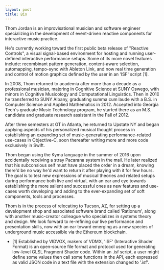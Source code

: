 ```yaml
---
layout: post
title: Bio
---
```


Thom Jordan is an improvisational musician and software engineer specializing in the development of event-driven reactive components for interactive music practice. 

He's currently working toward the first public beta release of "Reactive Controls", a visual signal-based environment for hosting and running user-defined interactive performance setups. Some of its more novel features include: recombinant pattern generation, content-aware selection, automapping, tempo-sync with Ableton Link, and now real time generation and control of motion graphics defined by the user in an 'ISF' script [1].

In 2008, Thom returned to academia after more than a decade as a professional musician, majoring in Cognitive Science at SUNY Oswego, with minors in Cognitive Musicology and Computational Linguistics. Then in 2010 he transferred to SUNY Albany, graduating summa cum laude with a B.S. in Computer Science and Applied Mathematics in 2012. Accepted into Georgia Tech's graduate Music Technology program, he started there as an M.S. candidate and graduate research assistant in the Fall of 2012.

After three semesters at GT in Atlanta, he returned to Upstate NY and began applying aspects of his personalized musical thought process in establishing an expanding set of music-generating performance-related use-cases in Objective-C, soon thereafter writing more and more code exclusively in Swift.

Thom began using the Kyma language in the summer of 2016 upon accidentally receiving a stray Pacarana system in the mail. He later realized that his subconsious self must have placed the order in a dream, knowing there'd be no way he'd want to return it after playing with it for few hours. The goal is to test new expressions of musical theories and related setups during performance both live and virtual, with an ear and eye towards establishing the more salient and successful ones as new features and use- cases worth developing and adding to the ever-expanding set of soft components, tools and processes.

Thom is in the process of relocating to Tucson, AZ, for setting up a development shop and associated software brand called 'Rationum', along with another music-creator colleague who specializes in systems theory and design. We look forward to re-refining our live performance and presentation skills, now with an ear toward emerging as a new species of underground music accessible via the Ethereum blockchain.

* [1] Established by VIDVOX, makers of VDMX, 'ISF' (Interactive Shader Format) is an open-source file format and protocol used for generating low-level GLSL Fragment Shader code. Within an .isf script, a user might define some values then call some functions in the API, each expressed as valid JSON code in a text file with the extension changed to '.isf'.

